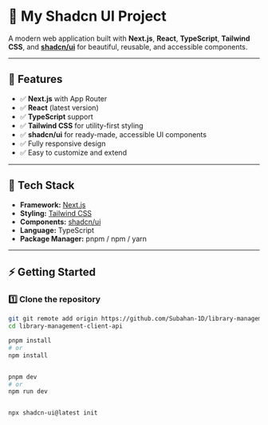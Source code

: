 # 🚀 My Shadcn UI Project

A modern web application built with **Next.js**, **React**, **TypeScript**, **Tailwind CSS**, and **[shadcn/ui](https://ui.shadcn.com/)** for beautiful, reusable, and accessible components.

---

## 📌 Features

- ✅ **Next.js** with App Router
- ✅ **React** (latest version)
- ✅ **TypeScript** support
- ✅ **Tailwind CSS** for utility-first styling
- ✅ **shadcn/ui** for ready-made, accessible UI components
- ✅ Fully responsive design
- ✅ Easy to customize and extend

---

## 📂 Tech Stack

- **Framework:** [Next.js](https://nextjs.org/)
- **Styling:** [Tailwind CSS](https://tailwindcss.com/)
- **Components:** [shadcn/ui](https://ui.shadcn.com/)
- **Language:** TypeScript
- **Package Manager:** pnpm / npm / yarn

---

## ⚡ Getting Started

### 1️⃣ Clone the repository

```bash
git git remote add origin https://github.com/Subahan-1D/library-management-client-api.git
cd library-management-client-api

pnpm install
# or
npm install


pnpm dev
# or
npm run dev


npx shadcn-ui@latest init


